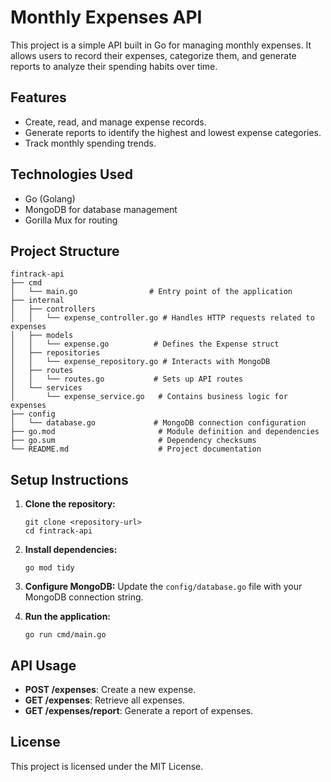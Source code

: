 # Monthly Expenses API

This project is a simple API built in Go for managing monthly expenses. It allows users to record their expenses, categorize them, and generate reports to analyze their spending habits over time.

## Features

- Create, read, and manage expense records.
- Generate reports to identify the highest and lowest expense categories.
- Track monthly spending trends.

## Technologies Used

- Go (Golang)
- MongoDB for database management
- Gorilla Mux for routing

## Project Structure

```
fintrack-api
├── cmd
│   └── main.go                # Entry point of the application
├── internal
│   ├── controllers
│   │   └── expense_controller.go # Handles HTTP requests related to expenses
│   ├── models
│   │   └── expense.go          # Defines the Expense struct
│   ├── repositories
│   │   └── expense_repository.go # Interacts with MongoDB
│   ├── routes
│   │   └── routes.go           # Sets up API routes
│   └── services
│       └── expense_service.go   # Contains business logic for expenses
├── config
│   └── database.go             # MongoDB connection configuration
├── go.mod                       # Module definition and dependencies
├── go.sum                       # Dependency checksums
└── README.md                    # Project documentation
```

## Setup Instructions

1. **Clone the repository:**
   ```
   git clone <repository-url>
   cd fintrack-api
   ```

2. **Install dependencies:**
   ```
   go mod tidy
   ```

3. **Configure MongoDB:**
   Update the `config/database.go` file with your MongoDB connection string.

4. **Run the application:**
   ```
   go run cmd/main.go
   ```

## API Usage

- **POST /expenses**: Create a new expense.
- **GET /expenses**: Retrieve all expenses.
- **GET /expenses/report**: Generate a report of expenses.

## License

This project is licensed under the MIT License.